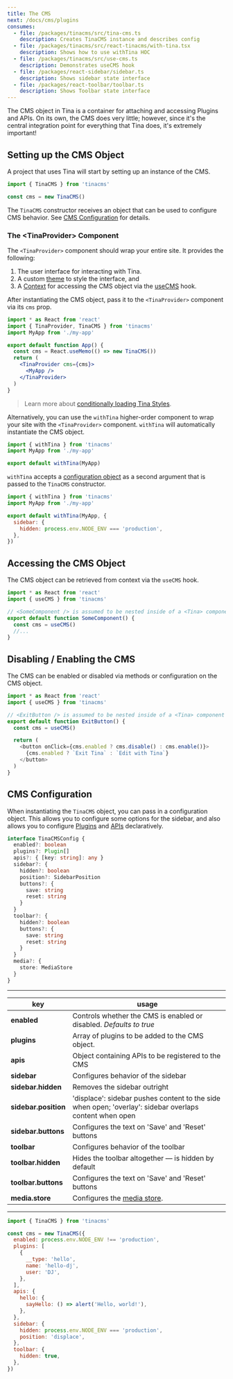 ```yaml
---
title: The CMS
next: /docs/cms/plugins
consumes:
  - file: /packages/tinacms/src/tina-cms.ts
    description: Creates TinaCMS instance and describes config
  - file: /packages/tinacms/src/react-tinacms/with-tina.tsx
    description: Shows how to use withTina HOC
  - file: /packages/tinacms/src/use-cms.ts
    description: Demonstrates useCMS hook
  - file: /packages/react-sidebar/sidebar.ts
    description: Shows sidebar state interface
  - file: /packages/react-toolbar/toolbar.ts
    description: Shows Toolbar state interface
---
```


The CMS object in Tina is a container for attaching and accessing Plugins and APIs. On its own, the CMS does very little; however, since it's the central integration point for everything that Tina does, it's extremely important!

## Setting up the CMS Object

A project that uses Tina will start by setting up an instance of the CMS.

```javascript
import { TinaCMS } from 'tinacms'

const cms = new TinaCMS()
```

The `TinaCMS` constructor receives an object that can be used to configure CMS behavior. See [CMS Configuration](#cms-configuration) for details.

### The &lt;TinaProvider&gt; Component

The `<TinaProvider>` component should wrap your entire site. It provides the following:

1. The user interface for interacting with Tina.
2. A custom [theme](/docs/cms/styles) to style the interface, and
3. A [Context](https://reactjs.org/docs/context.html) for accessing the CMS object via the [useCMS](#accessing-the-cms-object) hook.

After instantiating the CMS object, pass it to the `<TinaProvider>` component via its `cms` prop.

```jsx
import * as React from 'react'
import { TinaProvider, TinaCMS } from 'tinacms'
import MyApp from './my-app'

export default function App() {
  const cms = React.useMemo(() => new TinaCMS())
  return (
    <TinaProvider cms={cms}>
      <MyApp />
    </TinaProvider>
  )
}
```

> Learn more about [conditionally loading Tina Styles](/docs/cms/styles#dynamically-loading-tina-styles).

Alternatively, you can use the `withTina` higher-order component to wrap your site with the `<TinaProvider>` component. `withTina` will automatically instantiate the CMS object.

```javascript
import { withTina } from 'tinacms'
import MyApp from './my-app'

export default withTina(MyApp)
```

`withTina` accepts a [configuration object](#cms-configuration) as a second argument that is passed to the `TinaCMS` constructor.

```javascript
import { withTina } from 'tinacms'
import MyApp from './my-app'

export default withTina(MyApp, {
  sidebar: {
    hidden: process.env.NODE_ENV === 'production',
  },
})
```

## Accessing the CMS Object

The CMS object can be retrieved from context via the `useCMS` hook.

```javascript
import * as React from 'react'
import { useCMS } from 'tinacms'

// <SomeComponent /> is assumed to be nested inside of a <Tina> component
export default function SomeComponent() {
  const cms = useCMS()
  //...
}
```

## Disabling / Enabling the CMS

The CMS can be enabled or disabled via methods or configuration on the CMS object.

```js
import * as React from 'react'
import { useCMS } from 'tinacms'

// <ExitButton /> is assumed to be nested inside of a <Tina> component
export default function ExitButton() {
  const cms = useCMS()

  return (
    <button onClick={cms.enabled ? cms.disable() : cms.enable()}>
      {cms.enabled ? `Exit Tina` : `Edit with Tina`}
    </button>
  )
}
```

## CMS Configuration

When instantiating the `TinaCMS` object, you can pass in a configuration object. This allows you to configure some options for the sidebar, and also allows you to configure [Plugins](/docs/cms/plugins) and [APIs](/docs/cms/apis) declaratively.

```typescript
interface TinaCMSConfig {
  enabled?: boolean
  plugins?: Plugin[]
  apis?: { [key: string]: any }
  sidebar?: {
    hidden?: boolean
    position?: SidebarPosition
    buttons?: {
      save: string
      reset: string
    }
  }
  toolbar?: {
    hidden?: boolean
    buttons?: {
      save: string
      reset: string
    }
  }
  media?: {
    store: MediaStore
  }
}
```

---

| key                  | usage                                                                                                   |
| -------------------- | ------------------------------------------------------------------------------------------------------- |
| **enabled**          | Controls whether the CMS is enabled or disabled. _Defaults to true_                                     |
| **plugins**          | Array of plugins to be added to the CMS object.                                                         |
| **apis**             | Object containing APIs to be registered to the CMS                                                      |
| **sidebar**          | Configures behavior of the sidebar                                                                      |
| **sidebar.hidden**   | Removes the sidebar outright                                                                            |
| **sidebar.position** | 'displace': sidebar pushes content to the side when open; 'overlay': sidebar overlaps content when open |
| **sidebar.buttons**  | Configures the text on 'Save' and 'Reset' buttons                                                       |
| **toolbar**          | Configures behavior of the toolbar                                                                      |
| **toolbar.hidden**   | Hides the toolbar altogether — is hidden by default                                                     |
| **toolbar.buttons**  | Configures the text on 'Save' and 'Reset' buttons                                                       |
| **media.store**      | Configures the [media store](/docs/media).                                                              |

---

```javascript
import { TinaCMS } from 'tinacms'

const cms = new TinaCMS({
  enabled: process.env.NODE_ENV !== 'production',
  plugins: [
    {
      __type: 'hello',
      name: 'hello-dj',
      user: 'DJ',
    },
  ],
  apis: {
    hello: {
      sayHello: () => alert('Hello, world!'),
    },
  },
  sidebar: {
    hidden: process.env.NODE_ENV === 'production',
    position: 'displace',
  },
  toolbar: {
    hidden: true,
  },
})
```
